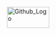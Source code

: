 <img src="https://upload.wikimedia.org/wikipedia/commons/c/c3/Python-logo-notext.svg" width="100px" height="50px" title="Github_Logo"/>
